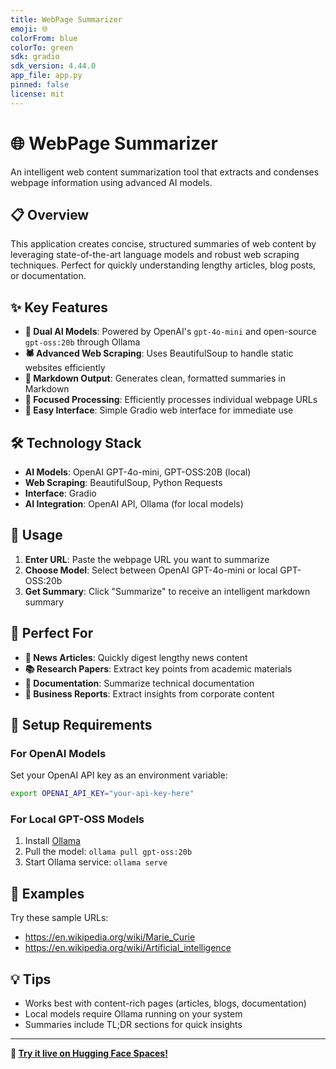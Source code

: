 ```yaml
---
title: WebPage Summarizer
emoji: 🌐
colorFrom: blue
colorTo: green
sdk: gradio
sdk_version: 4.44.0
app_file: app.py
pinned: false
license: mit
---
```


# 🌐 WebPage Summarizer

An intelligent web content summarization tool that extracts and condenses webpage information using advanced AI models.

## 📋 Overview

This application creates concise, structured summaries of web content by leveraging state-of-the-art language models and robust web scraping techniques. Perfect for quickly understanding lengthy articles, blog posts, or documentation.

## ✨ Key Features

- **🤖 Dual AI Models**: Powered by OpenAI's `gpt-4o-mini` and open-source `gpt-oss:20b` through Ollama
- **🕷️ Advanced Web Scraping**: Uses BeautifulSoup to handle static websites efficiently
- **📝 Markdown Output**: Generates clean, formatted summaries in Markdown
- **🎯 Focused Processing**: Efficiently processes individual webpage URLs
- **🚀 Easy Interface**: Simple Gradio web interface for immediate use

## 🛠️ Technology Stack

- **AI Models**: OpenAI GPT-4o-mini, GPT-OSS:20B (local)
- **Web Scraping**: BeautifulSoup, Python Requests  
- **Interface**: Gradio
- **AI Integration**: OpenAI API, Ollama (for local models)

## 🚀 Usage

1. **Enter URL**: Paste the webpage URL you want to summarize
2. **Choose Model**: Select between OpenAI GPT-4o-mini or local GPT-OSS:20b
3. **Get Summary**: Click "Summarize" to receive an intelligent markdown summary

## 🎯 Perfect For

- **📰 News Articles**: Quickly digest lengthy news content
- **📚 Research Papers**: Extract key points from academic materials
- **📖 Documentation**: Summarize technical documentation
- **💼 Business Reports**: Extract insights from corporate content

## 🔧 Setup Requirements

### For OpenAI Models
Set your OpenAI API key as an environment variable:
```bash
export OPENAI_API_KEY="your-api-key-here"
```

### For Local GPT-OSS Models
1. Install [Ollama](https://ollama.com)
2. Pull the model: `ollama pull gpt-oss:20b`
3. Start Ollama service: `ollama serve`

## 📝 Examples

Try these sample URLs:
- https://en.wikipedia.org/wiki/Marie_Curie
- https://en.wikipedia.org/wiki/Artificial_intelligence

## 💡 Tips

- Works best with content-rich pages (articles, blogs, documentation)
- Local models require Ollama running on your system
- Summaries include TL;DR sections for quick insights

---

**🚀 [Try it live on Hugging Face Spaces!](https://huggingface.co/spaces/daniela-veloz/webpage-summarizer)**



